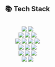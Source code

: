 
<div align=center><h2>📚 Tech Stack </h2></div>

<div align=center>
  <br>
  <img src="https://img.shields.io/badge/python-3776AB?style=for-the-badge&logo=Python&logoColor=white"/>
  <img src="https://img.shields.io/badge/Java-007396?style=for-the-badge&logo=Java&logoColor=white"/>
  <br>
  <img src="https://img.shields.io/badge/HTML5-E34F26?style=for-the-badge&logo=HTML5&logoColor=white"/>
  <img src="https://img.shields.io/badge/CSS-1572B6?style=for-the-badge&logo=CSS3&logoColor=white"/>
  <img src="https://img.shields.io/badge/Javascript-F7DF1E?style=for-the-badge&logo=JavaScript&logoColor=white"/>
  <br>
  <img src="https://img.shields.io/badge/MySQL-4479A1?style=for-the-badge&logo=MySQL&logoColor=white"/>
  <img src="https://img.shields.io/badge/MariaDB-003545?style=for-the-badge&logo=MariaDB&logoColor=white"/>
  <img src="https://img.shields.io/badge/MongoDB-003545?style=for-the-badge&logo=MongoDB&logoColor=white"/>
  <img src="https://img.shields.io/badge/SQLite-003B57?style=for-the-badge&logo=SQLite&logoColor=white"/>
  <br>
  <img src="https://img.shields.io/badge/Spring Boot-6DB33F?style=for-the-badge&logo=Spring Boot&logoColor=white"> 
  <img src="https://img.shields.io/badge/flask-000000?style=for-the-badge&logo=flask&logoColor=white">
  <img src="https://img.shields.io/badge/bootstrap-7952B3?style=for-the-badge&logo=bootstrap&logoColor=white">
  <br>
  <img src="https://img.shields.io/badge/amazonaws-232F3E?style=for-the-badge&logo=amazonaws&logoColor=white"> 
  <img src="https://img.shields.io/badge/Docker-2496ED?style=for-the-badge&logo=Docker&logoColor=white">
  <img src="https://img.shields.io/badge/Apache Spark-E25A1C?style=for-the-badge&logo=Apache Spark&logoColor=white">
  <br>
  <img src="https://img.shields.io/badge/github-181717?style=for-the-badge&logo=github&logoColor=white">
  <img src="https://img.shields.io/badge/git-F05032?style=for-the-badge&logo=git&logoColor=white">
  <br>  
</div>

<div align="center">

</div>

<!--
**yooseung20/yooseung20** is a ✨ _special_ ✨ repository because its `README.md` (this file) appears on your GitHub profile.

Here are some ideas to get you started:

- 🔭 I’m currently working on ...
- 🌱 I’m currently learning ...
- 👯 I’m looking to collaborate on ...
- 🤔 I’m looking for help with ...
- 💬 Ask me about ...
- 📫 How to reach me: ...
- 😄 Pronouns: ...
- ⚡ Fun fact: ...
- 👋 Hi there
-->

